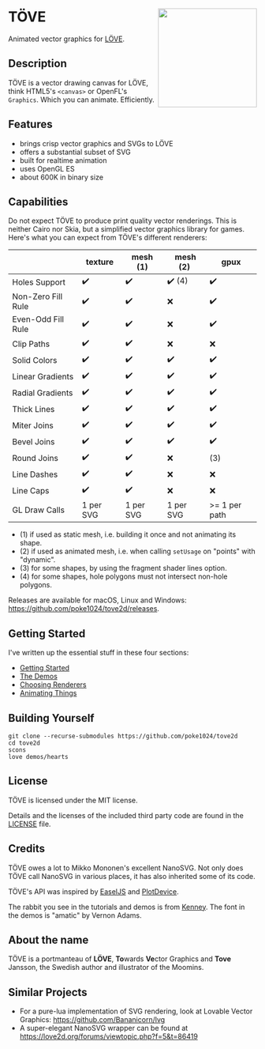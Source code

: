 # TÖVE <img align="right" src="https://github.com/poke1024/tove2d/blob/master/docs/images/tovelogo.png" height="200">
Animated vector graphics for [LÖVE](https://love2d.org/).

## Description
TÖVE is a vector drawing canvas for LÖVE, think HTML5's `<canvas>` or  OpenFL's `Graphics`. Which you can animate. Efficiently.

## Features
* brings crisp vector graphics and SVGs to LÖVE
* offers a substantial subset of SVG
* built for realtime animation
* uses OpenGL ES 
* about 600K in binary size

## Capabilities
Do not expect TÖVE to produce print quality vector renderings. This is neither Cairo nor Skia, but a simplified vector graphics library for games. Here's what you can expect from TÖVE's different renderers:

|                     | texture            | mesh (1)           | mesh (2)               | gpux                    |
|---------------------|--------------------|--------------------|------------------------|-------------------------|
| Holes Support       | :heavy_check_mark: | :heavy_check_mark: | :heavy_check_mark: (4) | :heavy_check_mark:      |
| Non-Zero Fill Rule  | :heavy_check_mark: | :heavy_check_mark: | :x:				     | :heavy_check_mark:      |
| Even-Odd Fill Rule  | :heavy_check_mark: | :heavy_check_mark: | :x:    				 | :heavy_check_mark:      |
| Clip Paths          | :heavy_check_mark: | :heavy_check_mark: | :x:                    | :x:                     |
| Solid Colors        | :heavy_check_mark: | :heavy_check_mark: | :heavy_check_mark:     | :heavy_check_mark:      |
| Linear Gradients    | :heavy_check_mark: | :heavy_check_mark: | :heavy_check_mark:     | :heavy_check_mark:      |
| Radial Gradients    | :heavy_check_mark: | :heavy_check_mark: | :heavy_check_mark:     | :heavy_check_mark:      |
| Thick Lines         | :heavy_check_mark: | :heavy_check_mark: | :heavy_check_mark:     | :heavy_check_mark:      |
| Miter Joins         | :heavy_check_mark: | :heavy_check_mark: | :heavy_check_mark:     | :heavy_check_mark:      |
| Bevel Joins         | :heavy_check_mark: | :heavy_check_mark: | :heavy_check_mark:     | :heavy_check_mark:      |
| Round Joins         | :heavy_check_mark: | :heavy_check_mark: | :x:                    | (3)  				   |
| Line Dashes         | :heavy_check_mark: | :heavy_check_mark: | :x:                    | :x:                     |
| Line Caps           | :heavy_check_mark: | :heavy_check_mark: | :x:                    | :x:                     |
| GL Draw Calls       | 1 per SVG          | 1 per SVG          | 1 per SVG              | >= 1 per path           |

* (1) if used as static mesh, i.e. building it once and not animating its shape.
* (2) if used as animated mesh, i.e. when calling `setUsage` on "points" with "dynamic".
* (3) for some shapes, by using the fragment shader lines option.
* (4) for some shapes, hole polygons must not intersect non-hole polygons.

Releases are available for macOS, Linux and Windows: https://github.com/poke1024/tove2d/releases.

## Getting Started
I've written up the essential stuff in these four sections:

* [Getting Started](docs/Getting_Started.md)
* [The Demos](docs/Demos.md)
* [Choosing Renderers](docs/Renderers.md)
* [Animating Things](docs/Animation.md)

## Building Yourself

```
git clone --recurse-submodules https://github.com/poke1024/tove2d
cd tove2d
scons
love demos/hearts
```

## License
TÖVE is licensed under the MIT license.

Details and the licenses of the included third party code are found in the [LICENSE](https://github.com/poke1024/tove2d/blob/master/LICENSE) file.

## Credits
TÖVE owes a lot to Mikko Mononen's excellent NanoSVG. Not only does TÖVE call NanoSVG in various places, it has also inherited some of its code.

TÖVE's API was inspired by [EaselJS](https://www.createjs.com/easeljs) and [PlotDevice](https://plotdevice.io/PlotDevice).

The rabbit you see in the tutorials and demos is from [Kenney](https://kenney.nl/). The font in the demos is "amatic" by Vernon Adams.

## About the name
TÖVE is a portmanteau of **LÖVE**, **To**wards **Ve**ctor Graphics and **Tove** Jansson, the Swedish author and illustrator of the Moomins.

## Similar Projects
* For a pure-lua implementation of SVG rendering, look at Lovable Vector Graphics: https://github.com/Bananicorn/lvg
* A super-elegant NanoSVG wrapper can be found at https://love2d.org/forums/viewtopic.php?f=5&t=86419
